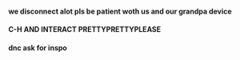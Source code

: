#### we disconnect alot pls be patient woth us and our grandpa device
#### C-H AND INTERACT PRETTYPRETTYPLEASE
#### dnc ask for inspo
